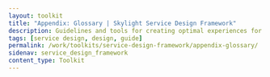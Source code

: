 ```yaml
---
layout: toolkit
title: "Appendix: Glossary | Skylight Service Design Framework"
description: Guidelines and tools for creating optimal experiences for both users and your organization.
tags: [service design, design, guide]
permalink: /work/toolkits/service-design-framework/appendix-glossary/
sidenav: service_design_framework
content_type: Toolkit
---
```


